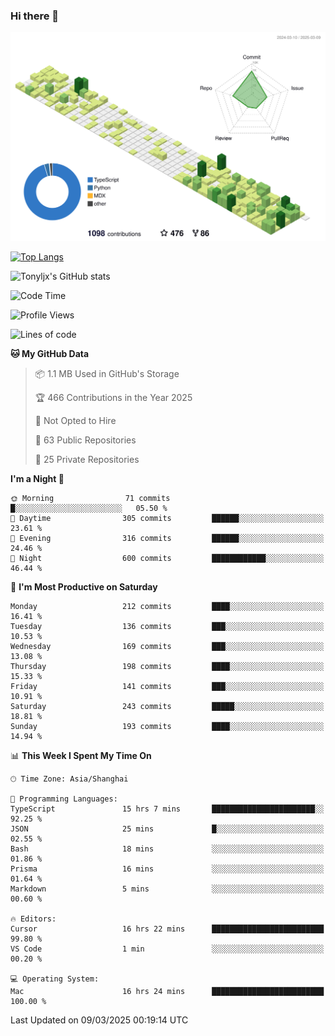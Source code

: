 ### Hi there 👋

![](./profile-3d-contrib/profile-green-animate.svg)

 

[![Top Langs](https://github-readme-stats.vercel.app/api/top-langs/?username=tonyljx)](https://github.com/anuraghazra/github-readme-stats)

![Tonyljx's GitHub stats](https://github-readme-stats.vercel.app/api?username=tonyljx&theme=default&show_icons=true)

 

<!--START_SECTION:waka-->
![Code Time](http://img.shields.io/badge/Code%20Time-1%2C206%20hrs%2024%20mins-blue)

![Profile Views](http://img.shields.io/badge/Profile%20Views-0-blue)

![Lines of code](https://img.shields.io/badge/From%20Hello%20World%20I%27ve%20Written-875.1%20thousand%20lines%20of%20code-blue)

**🐱 My GitHub Data** 

> 📦 1.1 MB Used in GitHub's Storage 
 > 
> 🏆 466 Contributions in the Year 2025
 > 
> 🚫 Not Opted to Hire
 > 
> 📜 63 Public Repositories 
 > 
> 🔑 25 Private Repositories 
 > 
**I'm a Night 🦉** 

```text
🌞 Morning                71 commits          █░░░░░░░░░░░░░░░░░░░░░░░░   05.50 % 
🌆 Daytime                305 commits         ██████░░░░░░░░░░░░░░░░░░░   23.61 % 
🌃 Evening                316 commits         ██████░░░░░░░░░░░░░░░░░░░   24.46 % 
🌙 Night                  600 commits         ████████████░░░░░░░░░░░░░   46.44 % 
```
📅 **I'm Most Productive on Saturday** 

```text
Monday                   212 commits         ████░░░░░░░░░░░░░░░░░░░░░   16.41 % 
Tuesday                  136 commits         ███░░░░░░░░░░░░░░░░░░░░░░   10.53 % 
Wednesday                169 commits         ███░░░░░░░░░░░░░░░░░░░░░░   13.08 % 
Thursday                 198 commits         ████░░░░░░░░░░░░░░░░░░░░░   15.33 % 
Friday                   141 commits         ███░░░░░░░░░░░░░░░░░░░░░░   10.91 % 
Saturday                 243 commits         █████░░░░░░░░░░░░░░░░░░░░   18.81 % 
Sunday                   193 commits         ████░░░░░░░░░░░░░░░░░░░░░   14.94 % 
```


📊 **This Week I Spent My Time On** 

```text
🕑︎ Time Zone: Asia/Shanghai

💬 Programming Languages: 
TypeScript               15 hrs 7 mins       ███████████████████████░░   92.25 % 
JSON                     25 mins             █░░░░░░░░░░░░░░░░░░░░░░░░   02.55 % 
Bash                     18 mins             ░░░░░░░░░░░░░░░░░░░░░░░░░   01.86 % 
Prisma                   16 mins             ░░░░░░░░░░░░░░░░░░░░░░░░░   01.64 % 
Markdown                 5 mins              ░░░░░░░░░░░░░░░░░░░░░░░░░   00.60 % 

🔥 Editors: 
Cursor                   16 hrs 22 mins      █████████████████████████   99.80 % 
VS Code                  1 min               ░░░░░░░░░░░░░░░░░░░░░░░░░   00.20 % 

💻 Operating System: 
Mac                      16 hrs 24 mins      █████████████████████████   100.00 % 
```


 Last Updated on 09/03/2025 00:19:14 UTC
<!--END_SECTION:waka-->
